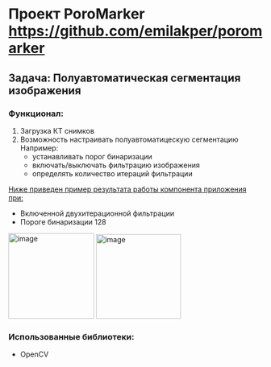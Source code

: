 # Проект PoroMarker https://github.com/emilakper/poromarker
## Задача:  Полуавтоматическая сегментация изображения
### Функционал:
1. Загрузка КТ снимков
2. Возможность настраивать полуавтоматицескую сегментацию <br/>
   Например:
   * устанавливать порог бинаризации
   * включать/выключать фильтрацию изображения
   * определять количество итераций фильтрации
     
<ins>Ниже приведен пример результата работы компонента приложения при:<ins/>
* Включенной двухитерационной фильтрации
* Пороге бинаризации 128
   
<img width="170" alt="image" src="https://github.com/s4salo/misis2023f-22-04-gavrilyuk-a-v/assets/127080534/f5c22634-cf1d-4876-a8c2-b5c7fa7592a5"> <img width="168" alt="image" src="https://github.com/s4salo/misis2023f-22-04-gavrilyuk-a-v/assets/127080534/815cdb4d-558a-4d40-b584-2fcb40bfa970">

### Использованные библиотеки:
* OpenCV

   

      



   

